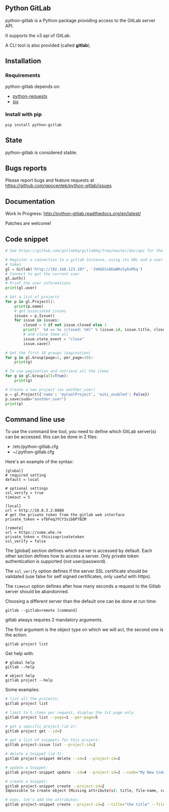 ## Python GitLab

python-gitlab is a Python package providing access to the GitLab server API.

It supports the v3 api of GitLab.

A CLI tool is also provided (called **gitlab**).

## Installation

### Requirements

python-gitlab depends on:

* [python-requests](http://docs.python-requests.org/en/latest/)
* [six](https://pythonhosted.org/six/)

### Install with pip

`````
pip install python-gitlab
`````

## State

python-gitlab is considered stable.

## Bugs reports

Please report bugs and feature requests at
https://github.com/gpocentek/python-gitlab/issues

## Documentation

Work In Progress: http://python-gitlab.readthedocs.org/en/latest/

Patches are welcome!

## Code snippet

`````python
# See https://github.com/gitlabhq/gitlabhq/tree/master/doc/api for the source.

# Register a connection to a gitlab instance, using its URL and a user private
# token
gl = Gitlab('http://192.168.123.107', 'JVNSESs8EwWRx5yDxM5q')
# Connect to get the current user
gl.auth()
# Print the user informations
print(gl.user)

# Get a list of projects
for p in gl.Project():
    print(p.name)
    # get associated issues
    issues = p.Issue()
    for issue in issues:
        closed = 0 if not issue.closed else 1
        print("  %d => %s (closed: %d)" % (issue.id, issue.title, closed))
        # and close them all
        issue.state_event = "close"
        issue.save()

# Get the first 10 groups (pagination)
for g in gl.Group(page=1, per_page=10):
    print(g)

# To use pagination and retrieve all the items
for g in gl.Group(all=True):
    print(g)

# Create a new project (as another_user)
p = gl.Project({'name': 'myCoolProject', 'wiki_enabled': False})
p.save(sudo="another_user")
print(p)
`````

## Command line use

To use the command line tool, you need to define which GitLab server(s) can be
accessed. this can be done in 2 files:

* /etc/python-gitlab.cfg
* ~/.python-gitlab.cfg

Here's an example of the syntax:

`````
[global]
# required setting
default = local

# optional settings
ssl_verify = true
timeout = 5

[local]
url = http://10.0.3.2:8080
# get the private token from the gitlab web interface
private_token = vTbFeqJYCY3sibBP7BZM

[remote]
url = https://some.whe.re
private_token = thisisaprivatetoken
ssl_verify = false
`````

The [global] section defines which server is accessed by default.
Each other section defines how to access a server. Only private token
authentication is supported (not user/password).

The `ssl_verify` option defines if the server SSL certificate should be
validated (use false for self signed certificates, only useful with https).

The `timeout` option defines after how many seconds a request to the Gitlab
server should be abandonned.

Choosing a different server than the default one can be done at run time:

`````
gitlab --gitlab=remote [command]
`````

gitlab always requires 2 mandatory arguments.

The first argument is the object type on which we will act, the second one is
the action:

`````
gitlab project list
`````

Get help with:

`````
# global help
gitlab --help

# object help
gitlab project --help
`````

Some examples:

`````bash
# list all the projects:
gitlab project list

# limit to 5 items per request, display the 1st page only
gitlab project list --page=1 --per-page=5

# get a specific project (id 2):
gitlab project get --id=2

# get a list of snippets for this project:
gitlab project-issue list --project-id=2

# delete a Snippet (id 3):
gitlab project-snippet delete --id=3 --project-id=2

# update a Snippet:
gitlab project-snippet update --id=4 --project-id=2 --code="My New Code"

# create a Snippet:
gitlab project-snippet create --project-id=2
Impossible to create object (Missing attribute(s): title, file-name, code)

# oops, let's add the attributes:
gitlab project-snippet create --project-id=2 --title="the title" --file-name="the name" --code="the code"
`````
